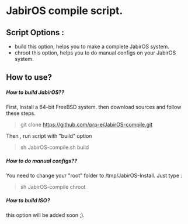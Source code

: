 # JabirOS compile script.

## Script Options :

* build 
  this option, helps you to make a complete JabirOS system.
* chroot
  this option, helps you to do manual configs on your JabirOS system.

## How to use? 

##### How to build JabirOS??

First, Install a 64-bit FreeBSD system. then download sources and follow these steps.

> git clone https://github.com/prp-e/JabirOS-compile.git

Then , run script with "build" option 

> sh JabirOS-compile.sh build

##### How to do manual configs??

You need to change your "root" folder to /tmp/JabirOS-Install. Just type :

> sh JabirOS-compile chroot

##### How to build ISO?

this option will be added soon ;).
